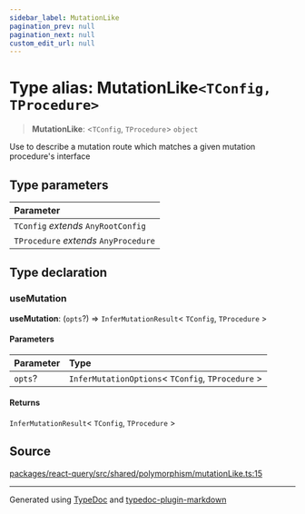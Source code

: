 ```yaml
---
sidebar_label: MutationLike
pagination_prev: null
pagination_next: null
custom_edit_url: null
---
```


# Type alias: MutationLike`<TConfig, TProcedure>`

> **MutationLike**: \<`TConfig`, `TProcedure`\> `object`

Use to describe a mutation route which matches a given mutation procedure's interface

## Type parameters

| Parameter                             |
| :------------------------------------ |
| `TConfig` _extends_ `AnyRootConfig`   |
| `TProcedure` _extends_ `AnyProcedure` |

## Type declaration

### useMutation

**useMutation**: (`opts`?) => `InferMutationResult`< `TConfig`, `TProcedure` \>

#### Parameters

| Parameter | Type                                               |
| :-------- | :------------------------------------------------- |
| `opts`?   | `InferMutationOptions`< `TConfig`, `TProcedure` \> |

#### Returns

`InferMutationResult`< `TConfig`, `TProcedure` \>

## Source

[packages/react-query/src/shared/polymorphism/mutationLike.ts:15](https://github.com/trpc/trpc/blob/caccce64/packages/react-query/src/shared/polymorphism/mutationLike.ts#L15)

---

Generated using [TypeDoc](https://typedoc.org/) and [typedoc-plugin-markdown](https://www.npmjs.com/package/typedoc-plugin-markdown)
